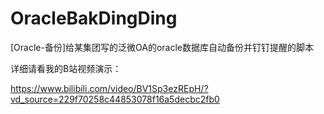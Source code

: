 # OracleBakDingDing
[Oracle-备份]给某集团写的泛微OA的oracle数据库自动备份并钉钉提醒的脚本

详细请看我的B站视频演示：

https://www.bilibili.com/video/BV1Sp3ezREpH/?vd_source=229f70258c44853078f16a5decbc2fb0
